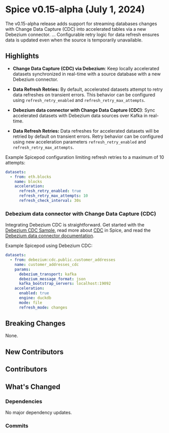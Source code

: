 # Spice v0.15-alpha (July 1, 2024)

The v0.15-alpha release adds support for streaming databases changes with Change Data Capture (CDC) into accelerated tables via a new Debezium connector. ... Configurable retry logic for data refresh ensures data is updated even when the source is temporarily unavailable.

## Highlights

- **Change Data Capture (CDC) via Debezium**: Keep locally accelerated datasets synchronized in real-time with a source database with a new Debezium connector.
- **Data Refresh Retries:** By default, accelerated datasets attempt to retry data refreshes on transient errors. This behavior can be configured using `refresh_retry_enabled` and `refresh_retry_max_attempts`.

- **Debezium data connector with Change Data Capture (CDC)**: Sync accelerated datasets with Debezium data sources over Kafka in real-time.

- **Data Refresh Retries:** Data refreshes for accelerated datasets will be retried by default on transient errors. Retry behavior can be configured using new acceleration parameters `refresh_retry_enabled` and `refresh_retry_max_attempts`.

Example Spicepod configuration limiting refresh retries to a maximum of 10 attempts:

```yaml
datasets:
  - from: eth.blocks
    name: blocks
    acceleration:
      refresh_retry_enabled: true
      refresh_retry_max_attempts: 10
      refresh_check_interval: 30s
```

### Debezium data connector with Change Data Capture (CDC)

Integrating Debezium CDC is straightforward. Get started with the [Debezium CDC Sample](https://github.com/spiceai/samples/tree/trunk/cdc-debezium), read more about [CDC](https://docs.spiceai.org/features/cdc) in Spice, and read the [Debezium data connector documentation](https://docs.spiceai.org/data-connectors/debezium).

Example Spicepod using Debezium CDC:

```yaml
datasets:
  - from: debezium:cdc.public.customer_addresses
    name: customer_addresses_cdc
    params:
      debezium_transport: kafka
      debezium_message_format: json
      kafka_bootstrap_servers: localhost:19092
    acceleration:
      enabled: true
      engine: duckdb
      mode: file
      refresh_mode: changes
```

## Breaking Changes

None.

## New Contributors

## Contributors

## What's Changed

### Dependencies

No major dependency updates.

### Commits
